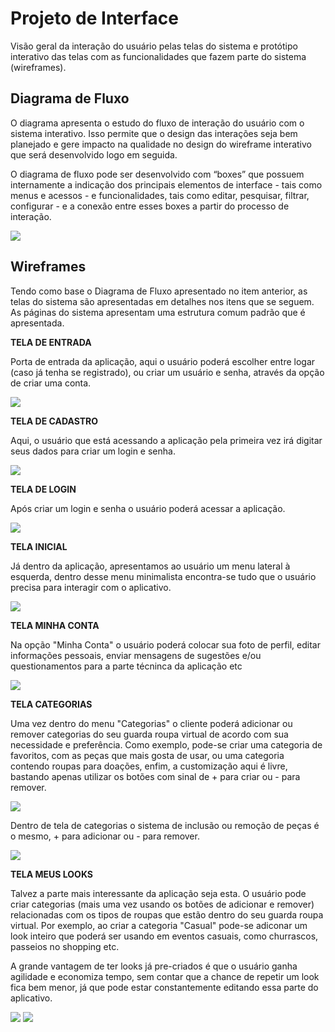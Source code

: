 
# Projeto de Interface

Visão geral da interação do usuário pelas telas do sistema e protótipo interativo das telas com as funcionalidades que fazem parte do sistema (wireframes).

## Diagrama de Fluxo

O diagrama apresenta o estudo do fluxo de interação do usuário com o sistema interativo. Isso permite que o design das interações seja bem planejado e gere impacto na qualidade no design do wireframe interativo que será desenvolvido logo em seguida.

O diagrama de fluxo pode ser desenvolvido com “boxes” que possuem internamente a indicação dos principais elementos de interface - tais como menus e acessos - e funcionalidades, tais como editar, pesquisar, filtrar, configurar - e a conexão entre esses boxes a partir do processo de interação.

<img src="https://github.com/ICEI-PUC-Minas-PMV-ADS/pmv-ads-2023-2-e3-proj-mov-t4-2023-e3-projmovt4-time2-myclosetweb/blob/main/docs/img/Diagrama%20Fluxo.png">


## Wireframes

Tendo como base o Diagrama de Fluxo apresentado  no  item  anterior,  as  telas  do  sistema  são apresentadas em detalhes nos itens que se seguem. As páginas do sistema apresentam uma estrutura comum padrão que é apresentada.

**TELA DE ENTRADA**

Porta de entrada da aplicação, aqui o usuário poderá escolher entre logar (caso já tenha se registrado), ou criar um usuário e senha, através da opção de criar uma conta.

<img src="https://github.com/ICEI-PUC-Minas-PMV-ADS/pmv-ads-2023-2-e3-proj-mov-t4-2023-e3-projmovt4-time2-myclosetweb/blob/main/docs/img/Tela%20Entrada.png">

**TELA DE CADASTRO**

Aqui, o usuário que está acessando a aplicação pela primeira vez irá digitar seus dados para criar um login e senha.

<img src="https://github.com/ICEI-PUC-Minas-PMV-ADS/pmv-ads-2023-2-e3-proj-mov-t4-2023-e3-projmovt4-time2-myclosetweb/blob/main/docs/img/Tela%20Cadastro.png">

**TELA DE LOGIN**

Após criar um login e senha o usuário poderá acessar a aplicação.

<img src="https://github.com/ICEI-PUC-Minas-PMV-ADS/pmv-ads-2023-2-e3-proj-mov-t4-2023-e3-projmovt4-time2-myclosetweb/blob/main/docs/img/Tela%20Login.png">

**TELA INICIAL**

Já dentro da aplicação, apresentamos ao usuário um menu lateral à esquerda, dentro desse menu minimalista encontra-se tudo que o usuário precisa para interagir com o aplicativo.

<img src="https://github.com/ICEI-PUC-Minas-PMV-ADS/pmv-ads-2023-2-e3-proj-mov-t4-2023-e3-projmovt4-time2-myclosetweb/blob/main/docs/img/Tela%20Inicial.png">

**TELA MINHA CONTA**

Na opção "Minha Conta" o usuário poderá colocar sua foto de perfil, editar informações pessoais, enviar mensagens de sugestões e/ou questionamentos para a parte técninca da aplicação etc

<img src="https://github.com/ICEI-PUC-Minas-PMV-ADS/pmv-ads-2023-2-e3-proj-mov-t4-2023-e3-projmovt4-time2-myclosetweb/blob/main/docs/img/Tela%20Minha%20Conta.png">

**TELA CATEGORIAS**

Uma vez dentro do menu "Categorias" o cliente poderá adicionar ou remover categorias do seu guarda roupa virtual de acordo com sua necessidade e preferência. Como exemplo, pode-se criar uma categoria de favoritos, com as peças que mais gosta de usar, ou uma categoria contendo roupas para doações, enfim, a customização aqui é livre, bastando apenas utilizar os botões com sinal de + para criar ou - para remover.

<img src="https://github.com/ICEI-PUC-Minas-PMV-ADS/pmv-ads-2023-2-e3-proj-mov-t4-2023-e3-projmovt4-time2-myclosetweb/blob/main/docs/img/Tela%20Categorias%201.png">

Dentro de tela de categorias o sistema de inclusão ou remoção de peças é o mesmo, + para adicionar ou - para remover.

<img src="https://github.com/ICEI-PUC-Minas-PMV-ADS/pmv-ads-2023-2-e3-proj-mov-t4-2023-e3-projmovt4-time2-myclosetweb/blob/main/docs/img/Tela%20Categorias%202.png">

**TELA MEUS LOOKS**

Talvez a parte mais interessante da aplicação seja esta. O usuário pode criar categorias (mais uma vez usando os botões de adicionar e remover) relacionadas com os tipos de roupas que estão dentro do seu guarda roupa virtual. Por exemplo, ao criar a categoria "Casual" pode-se adiconar um look inteiro que poderá ser usando em eventos casuais, como churrascos, passeios no shopping etc.

A grande vantagem de ter looks já pre-criados é que o usuário ganha agilidade e economiza tempo, sem contar que a chance de repetir um look fica bem menor, já que pode estar constantemente editando essa parte do aplicativo.

<img src="https://github.com/ICEI-PUC-Minas-PMV-ADS/pmv-ads-2023-2-e3-proj-mov-t4-2023-e3-projmovt4-time2-myclosetweb/blob/main/docs/img/Tela%20Looks%201.png">

<img src="https://github.com/ICEI-PUC-Minas-PMV-ADS/pmv-ads-2023-2-e3-proj-mov-t4-2023-e3-projmovt4-time2-myclosetweb/blob/main/docs/img/Tela%20Looks%202.png">
